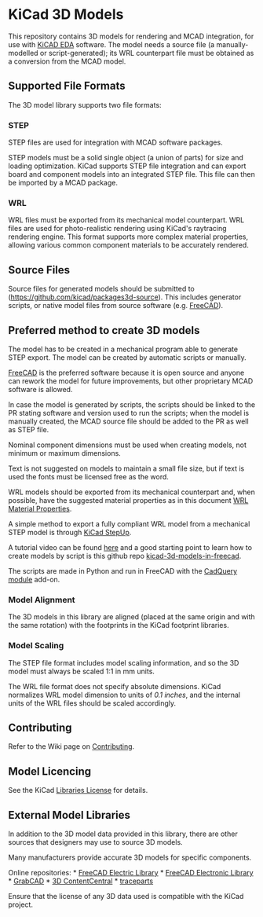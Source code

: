 # KiCad 3D Models
This repository contains 3D models for rendering and MCAD integration, for use with [KiCAD EDA](http://kicad-pcb.org/) software.
The model needs a source file (a manually-modelled or script-generated); its WRL counterpart file must be obtained as a conversion from the MCAD model.

## Supported File Formats
The 3D model library supports two file formats:

### STEP
STEP files are used for integration with MCAD software packages.

STEP models must be a solid single object (a union of parts) for size and loading optimization. KiCad supports STEP file integration and can export board and component models into an integrated STEP file. This file can then be imported by a MCAD package.

### WRL
WRL files must be exported from its mechanical model counterpart. WRL files are used for photo-realistic rendering using KiCad's raytracing rendering engine. This format supports more complex material properties, allowing various common component materials to be accurately rendered. 

## Source Files
Source files for generated models should be submitted to (https://github.com/kicad/packages3d-source). This includes generator scripts, or native model files from source software (e.g. [FreeCAD](https://www.freecadweb.org/)).

## Preferred method to create 3D models
The model has to be created in a mechanical program able to generate STEP export. The model can be created by automatic scripts or manually.

[FreeCAD](https://www.freecadweb.org/) is the preferred software because it is open source and anyone can rework the model for future improvements, but other proprietary MCAD software is allowed.

In case the model is generated by scripts, the scripts should be linked to the PR stating software and version used to run the scripts;
when the model is manually created, the MCAD source file should be added to the PR as well as STEP file.

Nominal component dimensions must be used when creating models, not minimum or maximum dimensions.

Text is not suggested on models to maintain a small file size, but if text is used the fonts must be licensed free as the word.

WRL models should be exported from its mechanical counterpart and, when possible, have the suggested material properties as in this document [WRL Material Properties](https://cld.pt/dl/download/64e39e99-c5b6-451b-accd-9e25331ceafe/KiCad_3D-Viewer_component-materials-reference-list_MarioLuzeiro.pdf?download=true).  

A simple method to export a fully compliant WRL model from a mechanical STEP model is through [KiCad StepUp](https://sourceforge.net/projects/kicadstepup/).

A tutorial video can be found [here](https://youtu.be/O6vr8QFnYGw) and a good starting point to learn how to create models by script is this github repo [kicad-3d-models-in-freecad](https://github.com/easyw/kicad-3d-models-in-freecad).

The scripts are made in Python and run in FreeCAD with the [CadQuery module](https://github.com/jmwright/cadquery-freecad-module) add-on.  

### Model Alignment
The 3D models in this library are aligned (placed at the same origin and with the same rotation) with the footprints in the KiCad footprint libraries.

### Model Scaling
The STEP file format includes model scaling information, and so the 3D model must always be scaled 1:1 in mm units.

The WRL file format does not specify absolute dimensions. KiCad normalizes WRL model dimension to units of *0.1 inches*, and the internal units of the WRL files should be scaled accordingly.

## Contributing
Refer to the Wiki page on [Contributing](https://github.com/KiCad/packages3D/wiki/Contributing).

## Model Licencing
See the KiCad [Libraries License](http://kicad-pcb.org/libraries/license/) for details.

## External Model Libraries
In addition to the 3D model data provided in this library, there are other sources that designers may use to source 3D models.

Many manufacturers provide accurate 3D models for specific components.

Online repositories:
    * [FreeCAD Electric Library](https://github.com/FreeCAD/FreeCAD-library/tree/master/Electrical%20Parts)
    * [FreeCAD Electronic Library](https://github.com/FreeCAD/FreeCAD-library/tree/master/Electrical%20Parts/electronic-components)
    * [GrabCAD](https://grabcad.com/)
    * [3D ContentCentral](http://www.3dcontentcentral.com/)
    * [traceparts](http://www.traceparts.com/)

Ensure that the license of any 3D data used is compatible with the KiCad project.
